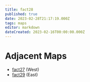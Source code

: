 ```yaml
---
title: fact28
published: true
date: 2023-02-28T21:17:19.000Z
tags: maps
editor: markdown
dateCreated: 2023-02-16T00:00:00.000Z
---
```



# Adjacent Maps
 * [fact27](/maps/fact27) (West)
 * [fact29](/maps/fact29) (East)
